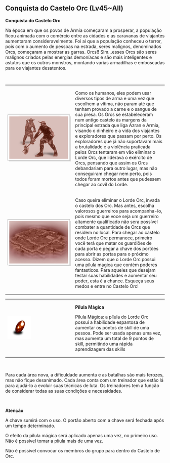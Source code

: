 ## Conquista do Castelo Orc (Lv45~All)

<html>
  <head>
    <meta charset="utf-8" />
    <meta name="viewport" content="width=device-width" />
  </head>
  <body>

<p><strong>Conquista do Castelo Orc</strong></p>
<p>Na época em que os povos de Armia começaram a prosperar, a população ficou animada com o comércio entre as cidades e as caravanas de viajantes aumentaram consideravelmente.
Foi ai que a população conheceu o terror, pois com o aumento de pessoas na estrada, seres malígnos, denominados Orcs, começaram a mostrar as garras. Orcs!! Sim...esses Orcs são seres malignos criados pelas energias demoníacas e são mais inteligentes e astutos que os outros monstros, montando varias armadilhas e emboscadas para os viajantes desatentos.</p>
<br>
<table border="0" cellpadding="0" cellspacing="0">	
	<tr>						
		<td width="200px"><img src="https://github.com/RonierBastos/Coisas-de-Wyd/blob/master/Guias%20WYD%20BR/Iniciante/Quests/350%20Quests/Quests-files/Conquista-do-Castelo-Orc-files/wyd_img_consquista-do-castelo-orc-1.gif?raw=true"></td>
		<td><p>Como os humanos, eles podem usar diversos tipos de arma e uma vez que escolhem a vítima, não param até que tenham provado a carne e o sangue de sua presa. Os Orcs se estabeleceram num antigo castelo às margens da principal estrada que liga Azran e Armia, visando o dinheiro e a vida dos viajantes e exploradores que passam por perto. Os exploradores que já não suportavam mais a brutalidade e a violência praticada pelos Orcs tentaram em vão eliminar o Lorde Orc, que liderava o exército de Orcs, pensando que assim os Orcs debandariam para outro lugar, mas não conseguiram chegar nem perto, pois todos foram mortos antes que pudessem chegar ao covil do Lorde.</p></td>
	</tr>
	<tr width="200px">
		<td><img src="https://github.com/RonierBastos/Coisas-de-Wyd/blob/master/Guias%20WYD%20BR/Iniciante/Quests/350%20Quests/Quests-files/Conquista-do-Castelo-Orc-files/wyd_img_consquista-do-castelo-orc-2.gif?raw=true"></td>
		<td><p>Caso queira eliminar o Lorde Orc, invada o castelo dos Orc. Mas antes, escolha valorosos guerreiros para acompanha-lo, pois mesmo que voce seja um guerreiro altamente qualificado não sera possível combater a quantidade de Orcs que residem no local. Para chegar ao castelo onde Lorde Orc permanece, primeiro você terá que matar os guardiões de cada porta e pegar a chave dos portões para abrir as portas para o próximo acesso. Dizem que o Lorde Orc possui uma pílula magica que contém poderes fantasticos. Para aqueles que desejam testar suas habilidades e aumentar seu poder, esta é a chance. Esqueça seus medos e entre no Castelo Orc!</p></td>
	</tr>
	</tbody>
</table>
<table border="0" cellpadding="0" cellspacing="0">	
	<tr>						
		<td width="200px"><img src="https://github.com/RonierBastos/Coisas-de-Wyd/blob/master/Guias%20WYD%20BR/Iniciante/Quests/350%20Quests/Quests-files/Conquista-do-Castelo-Orc-files/wyd_img_consquista-do-castelo-orc-3.gif?raw=true"></td>
		<td><p><strong>Pílula Mágica</strong><p>
			<p>Pílula Mágica: a pílula do Lorde Orc possui a habilidade espantosa de aumentar os pontos de skill de uma pessoa. Pode ser usada apenas uma vez, mas aumenta um total de 9 pontos de skill, permitindo uma rápida aprendizagem das skills</p></td>
	</tr>
</table>
<br>
<p>Para cada área nova, a dificuldade aumenta e as batalhas são mais ferozes, mas não fique desanimado. Cada área conta com um treinador que estão lá para ajudá-lo a evoluir suas técnicas de luta. Os treinadores tem a função de considerar todas as suas condições e necessidades.</p>
<br>
<p><strong>Atenção</strong></p>
<p>A chave sumirá com o uso. O portão aberto com a chave será fechada após um tempo determinado.</p>
<p>O efeito da pílula mágica será aplicado apenas uma vez, no primeiro uso. Não é possivel tomar a piíula mais de uma vez.</p>
<p>Não é possivel convocar os membros do grupo para dentro do Castelo de Orc.</p>
  </body>
</html>
